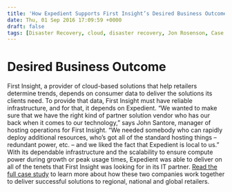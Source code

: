 ```yaml
---
title: 'How Expedient Supports First Insight’s Desired Business Outcome'
date: Thu, 01 Sep 2016 17:09:59 +0000
draft: false
tags: [Disaster Recovery, cloud, disaster recovery, Jon Rosenson, Case study, business outcomes, colocation, firewall]
---
```


Desired Business Outcome
========================

First Insight, a provider of cloud-based solutions that help retailers determine trends, depends on consumer data to deliver the solutions its clients need. To provide that data, First Insight must have reliable infrastructure, and for that, it depends on Expedient. “We wanted to make sure that we have the right kind of partner solution vendor who has our back when it comes to our technology,” says John Santore, manager of hosting operations for First Insight. “We needed somebody who can rapidly deploy additional resources, who’s got all of the standard hosting things – redundant power, etc. – and we liked the fact that Expedient is local to us.” With its dependable infrastructure and the scalability to ensure compute power during growth or peak usage times, Expedient was able to deliver on all of the tenets that First Insight was looking for in its IT partner. [Read the full case study](http://go.expedient.com/FirstInsightCS) to learn more about how these two companies work together to deliver successful solutions to regional, national and global retailers.